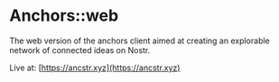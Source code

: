 # Anchors::web

The web version of the anchors client aimed at creating an explorable network of connected ideas on Nostr.

Live at: [https://ancstr.xyz](https://ancstr.xyz)
